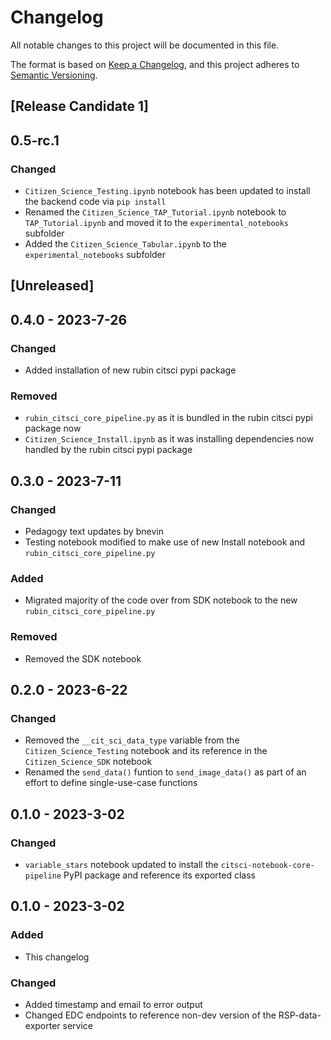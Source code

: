 # Changelog
All notable changes to this project will be documented in this file.

The format is based on [Keep a Changelog](https://keepachangelog.com/en/1.0.0/),
and this project adheres to [Semantic Versioning](https://semver.org/spec/v2.0.0.html).

## [Release Candidate 1]

## 0.5-rc.1
### Changed
- `Citizen_Science_Testing.ipynb` notebook has been updated to install the backend code via `pip install`
- Renamed the `Citizen_Science_TAP_Tutorial.ipynb` notebook to `TAP_Tutorial.ipynb` and moved it to the `experimental_notebooks` subfolder
- Added the `Citizen_Science_Tabular.ipynb` to the `experimental_notebooks` subfolder


## [Unreleased]

## 0.4.0 - 2023-7-26
### Changed
- Added installation of new rubin citsci pypi package

### Removed
- `rubin_citsci_core_pipeline.py` as it is bundled in the rubin citsci pypi package now
- `Citizen_Science_Install.ipynb` as it was installing dependencies now handled by the rubin citsci pypi package

## 0.3.0 - 2023-7-11
### Changed
- Pedagogy text updates by bnevin
- Testing notebook modified to make use of new Install notebook and `rubin_citsci_core_pipeline.py`

### Added
- Migrated majority of the code over from SDK notebook to the new `rubin_citsci_core_pipeline.py`

### Removed
- Removed the SDK notebook

## 0.2.0 - 2023-6-22
### Changed
- Removed the `__cit_sci_data_type` variable from the `Citizen_Science_Testing` notebook and its reference in the `Citizen_Science_SDK` notebook
- Renamed the `send_data()` funtion to `send_image_data()` as part of an effort to define single-use-case functions

## 0.1.0 - 2023-3-02
### Changed
- `variable_stars` notebook updated to install the `citsci-notebook-core-pipeline` PyPI package and reference its exported class

## 0.1.0 - 2023-3-02
### Added
- This changelog

### Changed
- Added timestamp and email to error output
- Changed EDC endpoints to reference non-dev version of the RSP-data-exporter service

